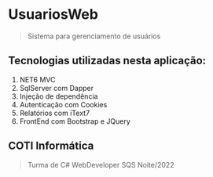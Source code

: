 # UsuariosWeb
> Sistema para gerenciamento de usuários
## Tecnologias utilizadas nesta aplicação:
1. NET6 MVC
2. SqlServer com Dapper
3. Injeção de dependência
4. Autenticação com Cookies
5. Relatórios com iText7
6. FrontEnd com Bootstrap e JQuery
## COTI Informática
> Turma de C# WebDeveloper SQS Noite/2022


